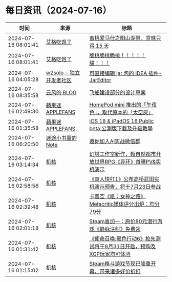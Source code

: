 ﻿# 每日资讯（2024-07-16）

|时间|来源|标题|
|---|---|---|
|2024-07-16 08:01:41|[艾格吃饱了](https://feedpress.me/wx-aigechibaole)|[蜜桃爱马仕之阳山湖景，赏味只得 15 天](http://mp.weixin.qq.com/s?__biz=MjM5NTYxODQyMA%3D%3D&mid=2653456188&idx=2&sn=5dedbff6f34f8c8439b9f99100b5b588)|
|2024-07-16 08:01:41|[艾格吃饱了](https://feedpress.me/wx-aigechibaole)|[脆桃脆桃脆桃！！！！！甜！！！](http://mp.weixin.qq.com/s?__biz=MjM5NTYxODQyMA%3D%3D&mid=2653456188&idx=1&sn=5fcc36df1e2c5a9d688154d777bf9e8a)|
|2024-07-16 04:05:28|[w2solo - 独立开发者社区](https://w2solo.com/topics/feed)|[可直接编辑 jar 包的 IDEA 插件-JarEditor](https://w2solo.com/topics/4774)|
|2024-07-16 08:35:58|[云风的 BLOG](http://blog.codingnow.com/atom.xml)|[飞船建设部分的设计草案](https://blog.codingnow.com/2024/07/building_system.html)|
|2024-07-16 02:49:30|[蘋果迷 APPLEFANS](https://applefans.today/feed/)|[HomePod mini 推出的「午夜色」，取代原本的「太空灰」](https://applefans.today/2024-07-homepod-mini-in-midnight/)|
|2024-07-16 01:35:58|[蘋果迷 APPLEFANS](https://applefans.today/feed/)|[iOS 18 & iPadOS 18 Public beta 公測版下載及升級教學](https://applefans.today/2024-ios-18-public-beta/)|
|2024-07-16 06:20:50|[迷途小书童的Note](https://xugaoxiang.com/feed)|[邀你加入AI实战微信群](https://xugaoxiang.com/2024/07/16/ai-wechat-group/)|
|2024-07-16 03:14:34|[机核](https://www.gcores.com/rss)|[幻塔工作室新作，超自然都市开放世界RPG《异环》首曝PV&实机演示](https://www.gcores.com/articles/185034)|
|2024-07-16 02:58:56|[机核](https://www.gcores.com/rss)|[《真人快打1》公布高桥武田实机演示预告，将于7月23日参战](https://www.gcores.com/articles/185032)|
|2024-07-16 02:39:48|[机核](https://www.gcores.com/rss)|[卡普空《祇：女神之路》Metacritic媒体评分出炉：均分79分](https://www.gcores.com/articles/185029)|
|2024-07-16 02:01:18|[机核](https://www.gcores.com/rss)|[Steam喜加一：原价80元潜行游戏《静脉注射》免费领](https://www.gcores.com/articles/185030)|
|2024-07-16 01:31:42|[机核](https://www.gcores.com/rss)|[《使命召唤:黑色行动6》抢先测试将于8月31日开启，预购及XGP玩家均可体验](https://www.gcores.com/articles/185026)|
|2024-07-16 01:15:02|[机核](https://www.gcores.com/rss)|[Steam格斗游戏节现已隆重开幕，带来诸多好价折扣](https://www.gcores.com/articles/185025)|
